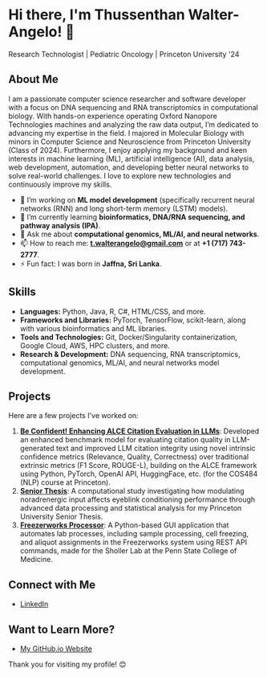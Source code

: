 # Hi there, I'm Thussenthan Walter-Angelo! 👋
Research Technologist | Pediatric Oncology | Princeton University '24

## About Me

I am a passionate computer science researcher and software developer with a focus on DNA sequencing and RNA transcriptomics in computational biology. With hands-on experience operating Oxford Nanopore Technologies machines and analyzing the raw data output, I’m dedicated to advancing my expertise in the field. I majored in Molecular Biology with minors in Computer Science and Neuroscience from Princeton University (Class of 2024). Furthermore, I enjoy applying my background and keen interests in machine learning (ML), artificial intelligence (AI), data analysis, web development, automation, and developing better neural networks to solve real-world challenges. I love to explore new technologies and continuously improve my skills.

- 🔭 I’m working on **ML model development** (specifically recurrent neural networks (RNN) and long short-term memory (LSTM) models).
- 🌱 I’m currently learning **bioinformatics, DNA/RNA sequencing, and pathway analysis (IPA)**.
- 💬 Ask me about **computational genomics, ML/AI, and neural networks**.
- 📫 How to reach me: **t.walterangelo@gmail.com** or at **+1 (717) 743-2777**.
- ⚡ Fun fact: I was born in **Jaffna, Sri Lanka**.

## Skills

- **Languages:** Python, Java, R, C#, HTML/CSS, and more.
- **Frameworks and Libraries:** PyTorch, TensorFlow, scikit-learn, along with various bioinformatics and ML libraries.
- **Tools and Technologies:** Git, Docker/Singularity containerization, Google Cloud, AWS, HPC clusters, and more.
- **Research & Development:** DNA sequencing, RNA transcriptomics, computational genomics, ML/AI, and neural networks model development.

## Projects

Here are a few projects I've worked on:

1. **[Be Confident! Enhancing ALCE Citation Evaluation in LLMs](https://github.com/thussenthan/NLP)**: Developed an enhanced benchmark model for evaluating citation quality in LLM-generated text and improved LLM citation integrity using novel intrinsic confidence metrics (Relevance, Quality, Correctness) over traditional extrinsic metrics (F1 Score, ROUGE-L), building on the ALCE framework using Python, PyTorch, OpenAI API, HuggingFace, etc. (for the COS484 (NLP) course at Princeton).
2. **[Senior Thesis](https://github.com/thussenthan/Senior-Thesis_2024)**: A computational study investigating how modulating noradrenergic input affects eyeblink conditioning performance through advanced data processing and statistical analysis for my Princeton University Senior Thesis.
3. **[Freezerworks Processor](https://github.com/thussenthan/Freezerworks-Processor)**: A Python-based GUI application that automates lab processes, including sample processing, cell freezing, and aliquot assignments in the Freezerworks system using REST API commands, made for the Sholler Lab at the Penn State College of Medicine.

## Connect with Me

- [LinkedIn](https://www.linkedin.com/in/thussenthan-walter-angelo/)

## Want to Learn More?

- [My GitHub.io Website](https://thussenthan.github.io/)

Thank you for visiting my profile! 😊
